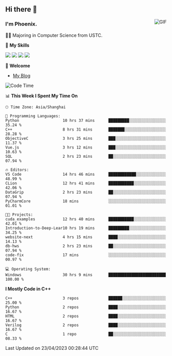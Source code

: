 ## Hi there 👋
<img align="right" alt="GIF" src="https://raw.githubusercontent.com/JoeyBling/JoeyBling/master/pic/pusheencode.gif" />

### I'm Phoenix.

👨‍🎓 Majoring in Computer Science from USTC.

🌟 **My Skills**

![](https://img.shields.io/badge/-Python-3e74a2?style=flat-square&logo=Python&logoColor=fff)
![](https://img.shields.io/badge/-C++-9f62a5?style=flat&logo=cplusplus&logoColor=white)
![](https://img.shields.io/badge/-Linux-185886?style=flat-square&logo=Linux&logoColor=fff)
![](https://img.shields.io/badge/-Rust-ff4136?style=flat-square&logo=Rust&logoColor=fff)

💬 **Welcome**

- [My Blog](https://ysy-phoenix.github.io/)

<!--START_SECTION:waka-->
![Code Time](http://img.shields.io/badge/Code%20Time-101%20hrs%2054%20mins-blue)

📊 **This Week I Spent My Time On** 

```text
🕑︎ Time Zone: Asia/Shanghai

💬 Programming Languages: 
Python                   10 hrs 37 mins      █████████░░░░░░░░░░░░░░░░   35.24 % 
C++                      8 hrs 31 mins       ███████░░░░░░░░░░░░░░░░░░   28.28 % 
ObjectiveC               3 hrs 25 mins       ███░░░░░░░░░░░░░░░░░░░░░░   11.37 % 
Vue.js                   3 hrs 12 mins       ███░░░░░░░░░░░░░░░░░░░░░░   10.63 % 
SQL                      2 hrs 23 mins       ██░░░░░░░░░░░░░░░░░░░░░░░   07.94 % 

🔥 Editors: 
VS Code                  14 hrs 46 mins      ████████████░░░░░░░░░░░░░   48.99 % 
CLion                    12 hrs 41 mins      ███████████░░░░░░░░░░░░░░   42.06 % 
DataGrip                 2 hrs 23 mins       ██░░░░░░░░░░░░░░░░░░░░░░░   07.94 % 
PyCharmCore              18 mins             ░░░░░░░░░░░░░░░░░░░░░░░░░   01.01 % 

🐱‍💻 Projects: 
cuda_examples            12 hrs 40 mins      ███████████░░░░░░░░░░░░░░   42.01 % 
Introduction-to-Deep-Lear10 hrs 19 mins      █████████░░░░░░░░░░░░░░░░   34.25 % 
website-next             4 hrs 15 mins       ████░░░░░░░░░░░░░░░░░░░░░   14.13 % 
db-hws                   2 hrs 23 mins       ██░░░░░░░░░░░░░░░░░░░░░░░   07.94 % 
code-fix                 17 mins             ░░░░░░░░░░░░░░░░░░░░░░░░░   00.97 % 

💻 Operating System: 
Windows                  30 hrs 9 mins       █████████████████████████   100.00 % 
```

**I Mostly Code in C++** 

```text
C++                      3 repos             ██████░░░░░░░░░░░░░░░░░░░   25.00 % 
Python                   2 repos             ████░░░░░░░░░░░░░░░░░░░░░   16.67 % 
HTML                     2 repos             ████░░░░░░░░░░░░░░░░░░░░░   16.67 % 
Verilog                  2 repos             ████░░░░░░░░░░░░░░░░░░░░░   16.67 % 
C                        1 repo              ██░░░░░░░░░░░░░░░░░░░░░░░   08.33 % 
```




 Last Updated on 23/04/2023 00:28:44 UTC
<!--END_SECTION:waka-->

<!--
**ysy-phoenix/ysy-phoenix** is a ✨ _special_ ✨ repository because its `README.md` (this file) appears on your GitHub profile.

Here are some ideas to get you started:

- 🔭 I’m currently working on ...
- 🌱 I’m currently learning ...
- 👯 I’m looking to collaborate on ...
- 🤔 I’m looking for help with ...
- 💬 Ask me about ...
- 📫 How to reach me: ...
- 😄 Pronouns: ...
- ⚡ Fun fact: ...
-->
